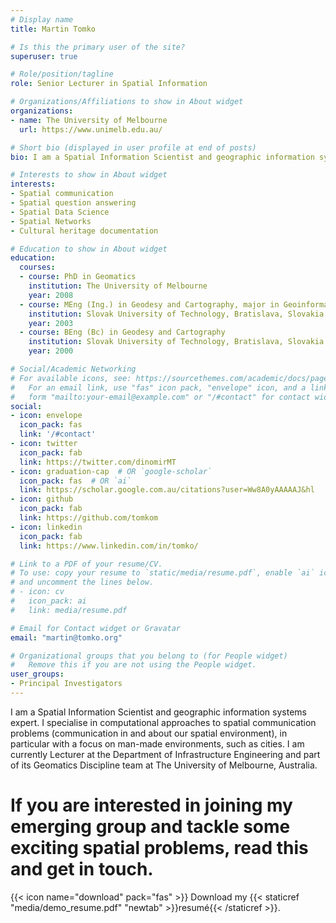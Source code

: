 ```yaml
---
# Display name
title: Martin Tomko

# Is this the primary user of the site?
superuser: true

# Role/position/tagline
role: Senior Lecturer in Spatial Information

# Organizations/Affiliations to show in About widget
organizations:
- name: The University of Melbourne
  url: https://www.unimelb.edu.au/

# Short bio (displayed in user profile at end of posts)
bio: I am a Spatial Information Scientist and geographic information systems expert. I am currently Senior Lecturer at the Department of Infrastructure Engineering of The University of Melbourne, Australia. I specialise in computational approaches to spatial communication problems (communication in and about our spatial environment). 

# Interests to show in About widget
interests:
- Spatial communication
- Spatial question answering
- Spatial Data Science
- Spatial Networks
- Cultural heritage documentation

# Education to show in About widget
education:
  courses:
  - course: PhD in Geomatics
    institution: The University of Melbourne
    year: 2008
  - course: MEng (Ing.) in Geodesy and Cartography, major in Geoinformatics
    institution: Slovak University of Technology, Bratislava, Slovakia
    year: 2003
  - course: BEng (Bc) in Geodesy and Cartography
    institution: Slovak University of Technology, Bratislava, Slovakia
    year: 2000

# Social/Academic Networking
# For available icons, see: https://sourcethemes.com/academic/docs/page-builder/#icons
#   For an email link, use "fas" icon pack, "envelope" icon, and a link in the
#   form "mailto:your-email@example.com" or "/#contact" for contact widget.
social:
- icon: envelope
  icon_pack: fas
  link: '/#contact'
- icon: twitter
  icon_pack: fab
  link: https://twitter.com/dinomirMT
- icon: graduation-cap  # OR `google-scholar`
  icon_pack: fas  # OR `ai`
  link: https://scholar.google.com.au/citations?user=Ww8A0yAAAAAJ&hl
- icon: github
  icon_pack: fab
  link: https://github.com/tomkom
- icon: linkedin
  icon_pack: fab
  link: https://www.linkedin.com/in/tomko/

# Link to a PDF of your resume/CV.
# To use: copy your resume to `static/media/resume.pdf`, enable `ai` icons in `params.toml`, 
# and uncomment the lines below.
# - icon: cv
#   icon_pack: ai
#   link: media/resume.pdf

# Email for Contact widget or Gravatar
email: "martin@tomko.org"

# Organizational groups that you belong to (for People widget)
#   Remove this if you are not using the People widget.
user_groups:
- Principal Investigators
---
```


I am a Spatial Information Scientist and geographic information systems expert. I specialise in computational approaches to spatial communication problems (communication in and about our spatial environment), in particular with a focus on man-made environments, such as cities. I am currently Lecturer at the Department of Infrastructure Engineering and part of its Geomatics Discipline team at The University of Melbourne, Australia. 

# If you are interested in joining my emerging group and tackle some exciting spatial problems, read this and get in touch. 

{{< icon name="download" pack="fas" >}} Download my {{< staticref "media/demo_resume.pdf" "newtab" >}}resumé{{< /staticref >}}.
